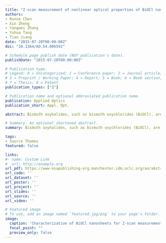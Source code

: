 ```yaml
---
title: "Z-scan measurement of nonlinear optical properties of BiOCl nanosheets"
authors:
- Runze Chen
- Xin Zheng
- Yangwei Zhang
- Yuhua Tang
- Tian Jiang
date: "2015-07-20T00:00:00Z"
doi: "10.1364/AO.54.006592"

# Schedule page publish date (NOT publication's date).
publishDate: "2015-07-20T00:00:00Z"

# Publication type.
# Legend: 0 = Uncategorized; 1 = Conference paper; 2 = Journal article;
# 3 = Preprint / Working Paper; 4 = Report; 5 = Book; 6 = Book section;
# 7 = Thesis; 8 = Patent
publication_types: ["2"]

# Publication name and optional abbreviated publication name.
publication: Applied Optics
publication_short: Appl. Opt.

abstract: Bismuth oxyhalides, such as bismuth oxychlorides (BiOCl), are layered materials with [Bi2O2]2+ layers sandwiched between two sheets of Cl ions. Much work has focused on the potential for bismuth oxyhalides to be a photocatalyst, but their nonlinear optical properties are rarely studied. In this work, the nonlinear refractive index of BiOCl nanosheets has been characterized with 𝑍-scan measurement under 800 nm femtosecond pulsed laser excitation. A shift from saturable absorption to reverse saturable absorption was observed at higher input pump intensities in the experiments. The transition process was analyzed using a phenomenological model based on saturable absorption and two-photon absorption.

# Summary. An optional shortened abstract.
summary: Bismuth oxyhalides, such as bismuth oxychlorides (BiOCl), are layered materials with [Bi2O2]2+ layers sandwiched between two sheets of Cl ions. Much work has focused on the potential for bismuth oxyhalides to be a photocatalyst, but their nonlinear optical properties are rarely studied. In this work, the nonlinear refractive index of BiOCl nanosheets has been characterized with 𝑍-scan measurement under 800 nm femtosecond pulsed laser excitation. A shift from saturable absorption to reverse saturable absorption was observed at higher input pump intensities in the experiments. The transition process was analyzed using a phenomenological model based on saturable absorption and two-photon absorption.

tags:
- Source Themes
featured: false

links:
#- name: Custom Link
#  url: http://example.org
url_pdf: https://www-osapublishing-org.manchester.idm.oclc.org/ao/abstract.cfm?uri=ao-54-21-6592
url_code: ''
url_dataset: ''
url_poster: ''
url_project: ''
url_slides: ''
url_source: ''
url_video: ''

# Featured image
# To use, add an image named `featured.jpg/png` to your page's folder. 
image:
  caption: 'Characterization of BiOCl nanosheets for Z-scan measurement.'
  focal_point: ""
  preview_only: false
---
```


